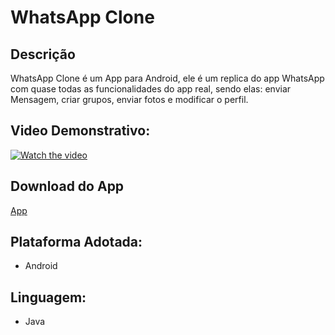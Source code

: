 # WhatsApp Clone

## Descrição
WhatsApp Clone é um App para Android, ele é um replica do app WhatsApp com quase todas as funcionalidades do app real, sendo elas: enviar Mensagem, criar grupos, enviar fotos e modificar o perfil.

## Video Demonstrativo:
[![Watch the video](https://i.imgur.com/vKb2F1B.png)](https://youtu.be/SgruuQ4YX60)

## Download do App
[App](https://drive.google.com/file/d/16MEyB-DIcn9NjsP_K-a-F8CucIP06ha9/view?usp=sharing)

## Plataforma Adotada: 
  - Android

## Linguagem: 
  - Java
